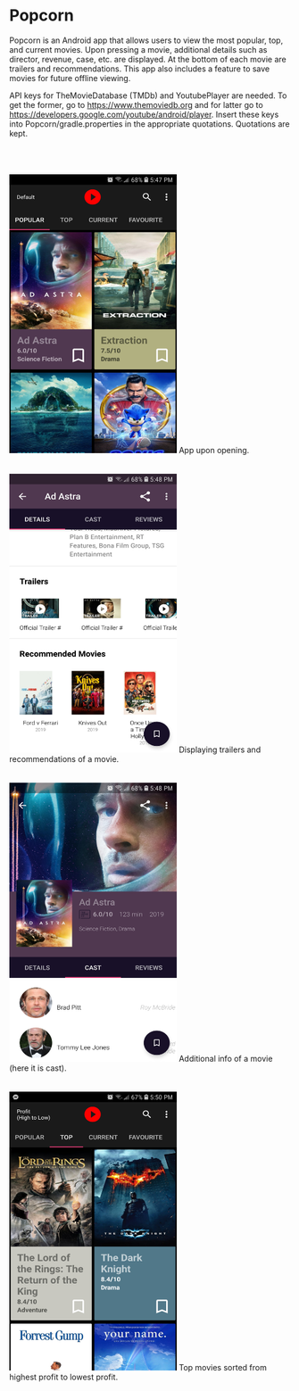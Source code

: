 # Popcorn


Popcorn is an Android app that allows users to view the most popular, top, and current movies.
Upon pressing a movie, additional details such as director, revenue, case, etc. are displayed.
At the bottom of each movie are trailers and recommendations.
This app also includes a feature to save movies for future offline viewing.

API keys for TheMovieDatabase (TMDb) and YoutubePlayer are needed.  To get the former,
go to https://www.themoviedb.org and for latter go to https://developers.google.com/youtube/android/player.
Insert these keys into Popcorn/gradle.properties in the appropriate quotations.  Quotations are kept.

<br />
<br />
<br />
<img src="Screenshot_20200505-174748_Popcorn.jpg" width="300" height="500"/>
App upon opening.

<br />
<br />
<br />
<img src="Screenshot_20200505-174823_Popcorn.jpg" width="300" height="500">
Displaying trailers and recommendations of a movie.

<br />
<br />
<br />
<img src="Screenshot_20200505-174834_Popcorn.jpg" width="300" height="500">
Additional info of a movie (here it is cast).

<br />
<br />
<br />
<img src="Screenshot_20200505-175030_Popcorn.jpg" width="300" height="500">
Top movies sorted from highest profit to lowest profit.

